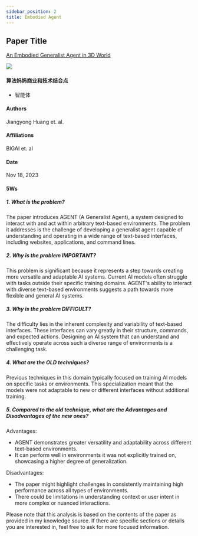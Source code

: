 ```yaml
---
sidebar_position: 2
title: Embodied Agent
---
```


## Paper Title
[An Embodied Generalist Agent in 3D World](https://github.com/weijiang2023/Suanfamama-kb/blob/main/kb/computer.science/AGENT.2311.12871.v1.pdf)

![](./20231126/fig.1.png)

#### 算法妈妈商业和技术结合点
* 智能体

#### Authors
Jiangyong Huang et. al.

#### Affiliations
BIGAI et. al

#### Date
Nov 18, 2023

#### 5Ws

##### 1. What is the problem?
The paper introduces AGENT (A Generalist Agent), a system designed to interact with and act within arbitrary text-based environments. The problem it addresses is the challenge of developing a generalist agent capable of understanding and operating in a wide range of text-based interfaces, including websites, applications, and command lines.

##### 2. Why is the problem IMPORTANT?
This problem is significant because it represents a step towards creating more versatile and adaptable AI systems. Current AI models often struggle with tasks outside their specific training domains. AGENT's ability to interact with diverse text-based environments suggests a path towards more flexible and general AI systems.

##### 3. Why is the problem DIFFICULT?
The difficulty lies in the inherent complexity and variability of text-based interfaces. These interfaces can vary greatly in their structure, commands, and expected actions. Designing an AI system that can understand and effectively operate across such a diverse range of environments is a challenging task.

##### 4. What are the OLD techniques?
Previous techniques in this domain typically focused on training AI models on specific tasks or environments. This specialization meant that the models were not adaptable to new or different interfaces without additional training.

##### 5. Compared to the old technique, what are the Advantages and Disadvantages of the new ones?
Advantages:
* AGENT demonstrates greater versatility and adaptability across different text-based environments.
* It can perform well in environments it was not explicitly trained on, showcasing a higher degree of generalization.

Disadvantages:
* The paper might highlight challenges in consistently maintaining high performance across all types of environments.
* There could be limitations in understanding context or user intent in more complex or nuanced interactions.

Please note that this analysis is based on the contents of the paper as provided in my knowledge source. If there are specific sections or details you are interested in, feel free to ask for more focused information.
